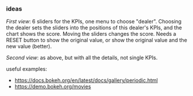 ### ideas

_First view_: 6 sliders for the KPIs, one menu to choose "dealer". Choosing the dealer sets the sliders into the positions of this dealer's KPIs, and the chart shows the score.
Moving the sliders changes the score. Needs a RESET button to show the original value, or show the original value and the new value (better).

_Second view_: as above, but with all the details, not single KPIs.


useful examples: 
* https://docs.bokeh.org/en/latest/docs/gallery/periodic.html
* https://demo.bokeh.org/movies


